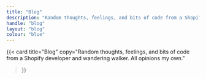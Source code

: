 ```yaml
---
title: "Blog"
description: "Random thoughts, feelings, and bits of code from a Shopify developer and wandering walker. All opinions my own."
handle: "blog"
layout: "blog"
colour: "blue"
---
```


{{<
  card
  title="Blog"
  copy="Random thoughts, feelings, and bits of code from a Shopify developer and wandering walker. All opinions my own."
>}}
